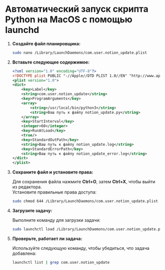 # Автоматический запуск скрипта Python на MacOS с помощью launchd

1. **Создайте файл планировщика:**

   ```bash
   sudo nano /Library/LaunchDaemons/com.user.notion_update.plist
   ```

2. **Вставьте следующее содержимое:**

   ```xml
   <?xml version="1.0" encoding="UTF-8"?>
   <!DOCTYPE plist PUBLIC "-//Apple//DTD PLIST 1.0//EN" "http://www.apple.com/DTDs/PropertyList-1.0.dtd">
   <plist version="1.0">
   <dict>
       <key>Label</key>
       <string>com.user.notion_update</string>
       <key>ProgramArguments</key>
       <array>
           <string>/usr/local/bin/python3</string>
           <string>Ваш путь к файлу notion_update.py</string>
       </array>
       <key>StartInterval</key>
       <integer>60</integer>
       <key>RunAtLoad</key>
       <true/>
       <key>StandardOutPath</key>
       <string>Ваш путь к файлу notion_update.log</string>
       <key>StandardErrorPath</key>
       <string>Ваш путь к файлу notion_update_error.log</string>
   </dict>
   </plist>
   ```

3. **Сохраните файл и установите права:**

   Для сохранения файла нажмите **Ctrl+O**, затем **Ctrl+X**, чтобы выйти из редактора.  
   Установите правильные права доступа:

   ```bash
   sudo chmod 644 /Library/LaunchDaemons/com.user.notion_update.plist
   ```

4. **Загрузите задачу:**

   Выполните команду для загрузки задачи:

   ```bash
   sudo launchctl load /Library/LaunchDaemons/com.user.notion_update.plist
   ```

5. **Проверьте, работает ли задача:**

   Используйте следующую команду, чтобы убедиться, что задача добавлена:

   ```bash
   launchctl list | grep com.user.notion_update
   ```
